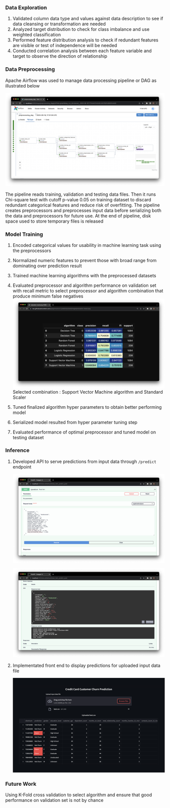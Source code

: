 ### Data Exploration

1. Validated column data type and values against data description to see if data cleansing or transformation are needed
2. Analyzed target distribution to check for class imbalance and use weighted classification
3. Performed feature distribution analysis to check if redundant features are visible or test of independence will be needed 
4. Conducted correlation analysis between each feature variable and target to observe the direction of relationship

<!-- To know more about the observations, refer to [exploration notebook](https://github.com/ppkgtmm/churn-prediction/blob/main/notebooks/exploration.ipynb)  -->

### Data Preprocessing

Apache Airflow was used to manage data processing pipeline or DAG as illustrated below

![dag-diagram](./imgs/churn/dag-diagram.png)

The pipeline reads training, validation and testing data files. Then it runs Chi-square test with cutoff p-value 0.05 on training dataset to discard redundant categorical features and reduce risk of overfitting. The pipeline creates preprocessors and preprocesses input data before serializing both the data and preprocessors for future use. At the end of pipeline, disk space used to store temporary files is released

### Model Training

1. Encoded categorical values for usability in machine learning task using the preprocessors
2. Normalized numeric features to prevent those with broad range from dominating over prediction result
3. Trained machine learning algorithms with the preprocessed datasets
4. Evaluated preprocessor and algorithm performance on validation set with recall metric to select preprocessor and algorithm combination that produce minimum false negatives
    ![evaluation-result](./imgs/churn/evaluation-result.png)
    Selected combination : Support Vector Machine algorithm and Standard Scaler


5. Tuned finalized algorithm hyper parameters to obtain better performing model
6. Serialized model resulted from hyper parameter tuning step
7. Evaluated performance of optimal preprocessor and tuned model on testing dataset

### Inference

1. Developed API to serve predictions from input data through `/predict` endpoint

    ![api-input.png](./imgs/churn/api-input.png)

    ![api-output.png](./imgs/churn/api-output.png)

2. Implementated front end to display predictions for uploaded input data file 

    ![front-end.png](./imgs/churn/front-end.png)

### Future Work

Using K-Fold cross validation to select algorithm and ensure that good performance on validation set is not by chance
